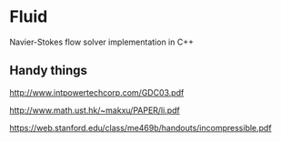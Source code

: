 # Fluid

Navier-Stokes flow solver implementation in C++  

## Handy things  
http://www.intpowertechcorp.com/GDC03.pdf

http://www.math.ust.hk/~makxu/PAPER/li.pdf

https://web.stanford.edu/class/me469b/handouts/incompressible.pdf
